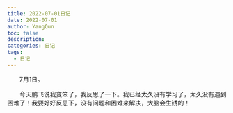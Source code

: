 ```yaml
---
title: 2022-07-01日记
date: 2022-07-01
author: YangQun
toc: false
description:
categories: 日记
tags:
  - 日记
---
```


&emsp;&emsp;7月1日。

&emsp;&emsp;今天鹏飞说我变笨了，我反思了一下。我已经太久没有学习了，太久没有遇到困难了！我要好好反思下，没有问题和困难来解决，大脑会生锈的！
